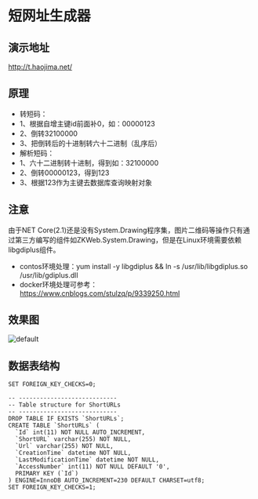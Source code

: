 # 短网址生成器

## 演示地址
http://t.haojima.net/

## 原理
- 转短码：
- 1、根据自增主键id前面补0，如：00000123
- 2、倒转32100000
- 3、把倒转后的十进制转六十二进制（乱序后）
- 解析短码：
- 1、六十二进制转十进制，得到如：32100000
- 2、倒转00000123，得到123
- 3、根据123作为主键去数据库查询映射对象

## 注意
由于NET Core(2.1)还是没有System.Drawing程序集，图片二维码等操作只有通过第三方编写的组件如ZKWeb.System.Drawing，但是在Linux环境需要依赖libgdiplus组件。
- contos环境处理：yum install -y libgdiplus && ln -s /usr/lib/libgdiplus.so /usr/lib/gdiplus.dll
- docker环境处理可参考：https://www.cnblogs.com/stulzq/p/9339250.html

## 效果图
![default](https://user-images.githubusercontent.com/5820324/44307118-3ce50580-a3cf-11e8-98b3-f60c2cb9c819.png)

## 数据表结构
```
SET FOREIGN_KEY_CHECKS=0;

-- ----------------------------
-- Table structure for ShortURLs
-- ----------------------------
DROP TABLE IF EXISTS `ShortURLs`;
CREATE TABLE `ShortURLs` (
  `Id` int(11) NOT NULL AUTO_INCREMENT,
  `ShortURL` varchar(255) NOT NULL,
  `Url` varchar(255) NOT NULL,
  `CreationTime` datetime NOT NULL,
  `LastModificationTime` datetime NOT NULL,
  `AccessNumber` int(11) NOT NULL DEFAULT '0',
  PRIMARY KEY (`Id`)
) ENGINE=InnoDB AUTO_INCREMENT=230 DEFAULT CHARSET=utf8;
SET FOREIGN_KEY_CHECKS=1;
```

